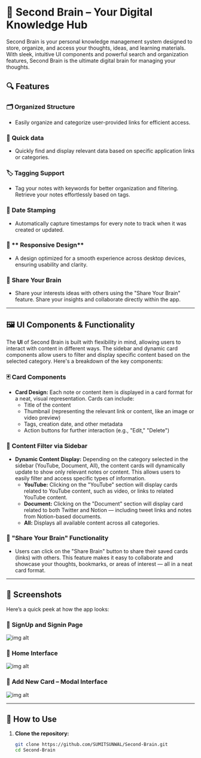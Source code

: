 # 🧠 Second Brain – Your Digital Knowledge Hub

Second Brain is your personal knowledge management system designed to store, organize, and access your thoughts, ideas, and learning materials. With sleek, intuitive UI components and powerful search and organization features, Second Brain is the ultimate digital brain for managing your thoughts.

## 🔍 Features

### 🗂️ **Organized Structure**
- Easily organize and categorize user-provided links for efficient access.

### 🔎 **Quick data**
- Quickly find and display relevant data based on specific application links or categories.

### 🏷️ **Tagging Support**
- Tag your notes with keywords for better organization and filtering. Retrieve your notes effortlessly based on tags.

### 📆 **Date Stamping**
- Automatically capture timestamps for every note to track when it was created or updated.

### 📱 ** Responsive Design**
- A design optimized for a smooth experience across desktop devices, ensuring usability and clarity.

### 🧠 **Share Your Brain**
- Share your interests ideas with others using the "Share Your Brain" feature. Share your insights and collaborate directly within the app.

---

## 🖼️ UI Components & Functionality

The **UI** of Second Brain is built with flexibility in mind, allowing users to interact with content in different ways. The sidebar and dynamic card components allow users to filter and display specific content based on the selected category. Here's a breakdown of the key components:

### 🃏 **Card Components**
- **Card Design:** Each note or content item is displayed in a card format for a neat, visual representation. Cards can include:
  - Title of the content
  - Thumbnail (representing the relevant link or content, like an image or video preview)
  - Tags, creation date, and other metadata
  - Action buttons for further interaction (e.g., "Edit," "Delete")
  
### 🔄 **Content Filter via Sidebar**
- **Dynamic Content Display:** Depending on the category selected in the sidebar (YouTube, Document, All), the content cards will dynamically update to show only relevant notes or content. This allows users to easily filter and access specific types of information.
  - **YouTube:** Clicking on the "YouTube" section will display cards related to YouTube content, such as video, or links to related YouTube content.
  - **Document:** Clicking on the "Document" section will display card related to both Twitter and Notion — including tweet links and notes from Notion-based documents.
  - **All:** Displays all available content across all categories.

### 🧩 **"Share Your Brain" Functionality**
- Users can click on the "Share Brain" button to share their saved cards (links) with others. This feature makes it easy to collaborate and showcase your thoughts, bookmarks, or areas of interest — all in a neat card format.

---

## 📸 Screenshots

Here’s a quick peek at how the app looks:

### 🧳 **SignUp and Signin Page**
![img alt]([./screenshots/home.png](https://github.com/SUMITSUNWAL/Second-Brain/blob/c857eec0ffd6ba1cca90600175cb1a2921983815/Screenshot1.png))

### 🧠 **Home Interface**
![img alt]([./screenshots/note-editing.png](https://github.com/SUMITSUNWAL/Second-Brain/blob/c857eec0ffd6ba1cca90600175cb1a2921983815/Screenshot2.png))

### 🧳 **Add New Card – Modal Interface**
![img alt]([./screenshots/mobile-view.png](https://github.com/SUMITSUNWAL/Second-Brain/blob/c857eec0ffd6ba1cca90600175cb1a2921983815/Screenshot3.png))

---

## 🚀 How to Use

1. **Clone the repository:**

   ```bash
   git clone https://github.com/SUMITSUNWAL/Second-Brain.git
   cd Second-Brain

